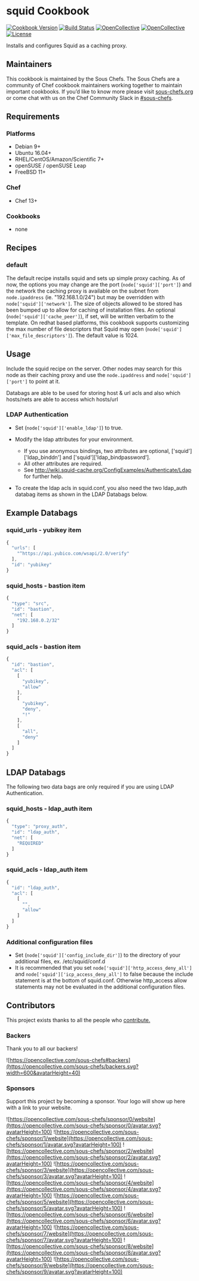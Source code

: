 # squid Cookbook

[![Cookbook Version](https://img.shields.io/cookbook/v/squid.svg)](https://supermarket.chef.io/cookbooks/squid)
[![Build Status](https://img.shields.io/circleci/project/github/sous-chefs/squid/master.svg)](https://circleci.com/gh/sous-chefs/squid)
[![OpenCollective](https://opencollective.com/sous-chefs/backers/badge.svg)](#backers)
[![OpenCollective](https://opencollective.com/sous-chefs/sponsors/badge.svg)](#sponsors)
[![License](https://img.shields.io/badge/License-Apache%202.0-green.svg)](https://opensource.org/licenses/Apache-2.0)

Installs and configures Squid as a caching proxy.

## Maintainers

This cookbook is maintained by the Sous Chefs. The Sous Chefs are a community of Chef cookbook maintainers working together to maintain important cookbooks. If you’d like to know more please visit [sous-chefs.org](https://sous-chefs.org/) or come chat with us on the Chef Community Slack in [#sous-chefs](https://chefcommunity.slack.com/messages/C2V7B88SF).

## Requirements

### Platforms

- Debian 9+
- Ubuntu 16.04+
- RHEL/CentOS/Amazon/Scientific 7+
- openSUSE / openSUSE Leap
- FreeBSD 11+

### Chef

- Chef 13+

### Cookbooks

- none

## Recipes

### default

The default recipe installs squid and sets up simple proxy caching. As of now, the options you may change are the port (`node['squid']['port']`) and the network the caching proxy is available on the subnet from `node.ipaddress` (ie. "192.168.1.0/24") but may be overridden with `node['squid']['network']`. The size of objects allowed to be stored has been bumped up to allow for caching of installation files. An optional (`node['squid']['cache_peer']`), if set, will be written verbatim to the template. On redhat based platforms, this cookbook supports customizing the max number of file descriptors that Squid may open (`node['squid']['max_file_descriptors']`). The default value is 1024.

## Usage

Include the squid recipe on the server. Other nodes may search for this node as their caching proxy and use the `node.ipaddress` and `node['squid']['port']` to point at it.

Databags are able to be used for storing host & url acls and also which hosts/nets are able to access which hosts/url

### LDAP Authentication

- Set (`node['squid']['enable_ldap']`) to true.
- Modify the ldap attributes for your environment.

  - If you use anonymous bindings, two attributes are optional, ['squid']['ldap_binddn'] and ['squid']['ldap_bindpassword'].
  - All other attributes are required.
  - See <http://wiki.squid-cache.org/ConfigExamples/Authenticate/Ldap> for further help.

- To create the ldap acls in squid.conf, you also need the two ldap_auth databag items as shown in the LDAP Databags below.

## Example Databags

### squid_urls - yubikey item

```javascript
{
  "urls": [
    "^https://api.yubico.com/wsapi/2.0/verify"
  ],
  "id": "yubikey"
}
```

### squid_hosts - bastion item

```javascript
{
  "type": "src",
  "id": "bastion",
  "net": [
    "192.168.0.2/32"
  ]
}
```

### squid_acls - bastion item

```javascript
{
  "id": "bastion",
  "acl": [
    [
      "yubikey",
      "allow"
    ],
    [
      "yubikey",
      "deny",
      "!"
    ],
    [
      "all",
      "deny"
    ]
  ]
}
```

## LDAP Databags

The following two data bags are only required if you are using LDAP Authentication.

### squid_hosts - ldap_auth item

```javascript
{
  "type": "proxy_auth",
  "id": "ldap_auth",
  "net": [
    "REQUIRED"
  ]
}
```

### squid_acls - ldap_auth item

```javascript
{
  "id": "ldap_auth",
  "acl": [
    [
      "",
      "allow"
    ]
  ]
}
```

### Additional configuration files

- Set (`node['squid']['config_include_dir']`) to the directory of your additional files, ex. /etc/squid/conf.d
- It is recommended that you set `node['squid']['http_access_deny_all']` and `node['squid']['icp_access_deny_all']` to false because the include statement is at the bottom of squid.conf.  Otherwise http_access allow statements may not be evaluated in the additional configuration files.

## Contributors

This project exists thanks to all the people who [contribute.](https://opencollective.com/sous-chefs/contributors.svg?width=890&button=false)

### Backers

Thank you to all our backers!

![https://opencollective.com/sous-chefs#backers](https://opencollective.com/sous-chefs/backers.svg?width=600&avatarHeight=40)

### Sponsors

Support this project by becoming a sponsor. Your logo will show up here with a link to your website.

![https://opencollective.com/sous-chefs/sponsor/0/website](https://opencollective.com/sous-chefs/sponsor/0/avatar.svg?avatarHeight=100)
![https://opencollective.com/sous-chefs/sponsor/1/website](https://opencollective.com/sous-chefs/sponsor/1/avatar.svg?avatarHeight=100)
![https://opencollective.com/sous-chefs/sponsor/2/website](https://opencollective.com/sous-chefs/sponsor/2/avatar.svg?avatarHeight=100)
![https://opencollective.com/sous-chefs/sponsor/3/website](https://opencollective.com/sous-chefs/sponsor/3/avatar.svg?avatarHeight=100)
![https://opencollective.com/sous-chefs/sponsor/4/website](https://opencollective.com/sous-chefs/sponsor/4/avatar.svg?avatarHeight=100)
![https://opencollective.com/sous-chefs/sponsor/5/website](https://opencollective.com/sous-chefs/sponsor/5/avatar.svg?avatarHeight=100)
![https://opencollective.com/sous-chefs/sponsor/6/website](https://opencollective.com/sous-chefs/sponsor/6/avatar.svg?avatarHeight=100)
![https://opencollective.com/sous-chefs/sponsor/7/website](https://opencollective.com/sous-chefs/sponsor/7/avatar.svg?avatarHeight=100)
![https://opencollective.com/sous-chefs/sponsor/8/website](https://opencollective.com/sous-chefs/sponsor/8/avatar.svg?avatarHeight=100)
![https://opencollective.com/sous-chefs/sponsor/9/website](https://opencollective.com/sous-chefs/sponsor/9/avatar.svg?avatarHeight=100)
